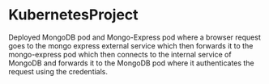 # KubernetesProject
Deployed MongoDB pod and Mongo-Express pod where a browser request goes to the mongo express external service which then forwards it to the mongo-express pod which then connects to the internal service of MongoDB and forwards it to the MongoDB pod where it authenticates the request using the credentials.

